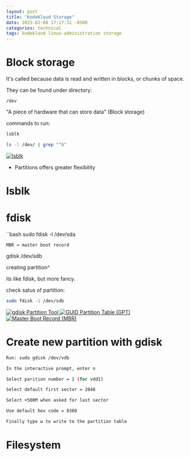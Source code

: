 ```yaml
---
layout: post
title: "KodeKloud Storage"
date: 2025-02-08 17:17:31 -0500
categories: technical
tags: kodekloud linux-administration storage
---
```


# Block storage

It's called because data is read and written in blocks, or chunks of space.

They can be found under directory:

```
/dev
```

"A piece of hardware that can store data" (Block storage)

commands to run:

```bash
lsblk
```

```bash
ls -l /dev/ | grep "^b"
```

<a href="{{ site.baseurl }}/assets/img/lsldev.png" target="_blank">
  <img src="{{ site.baseurl }}/assets/img/lsblk.png" alt="lsblk">
</a>

- Partitions offers greater flexibility

# lsblk

# fdisk

``bash
sudo fdisk -l /dev/sda

```
MBR = master boot record
```

gdisk /dev/sdb

creating partition^

its like fdisk, but more fancy.

check satus of partition:

```bash
sudo fdisk -1 /dev/sdb
```

<a href="{{ site.baseurl }}/assets/img/gdisk.png" target="_blank">
  <img src="{{ site.baseurl }}/assets/img/gdisk.png" alt="gdisk Partition Tool">
</a>

<a href="{{ site.baseurl }}/assets/img/guid-partition.png" target="_blank">
  <img src="{{ site.baseurl }}/assets/img/guid-partition.png" alt="GUID Partition Table (GPT)">
</a>

<a href="{{ site.baseurl }}/assets/img/masterboot.png" target="_blank">
  <img src="{{ site.baseurl }}/assets/img/masterboot.png" alt="Master Boot Record (MBR)">
</a>

# Create new partition with gdisk

```bash
Run: sudo gdisk /dev/vdb

In the interactive prompt, enter n

Select parition number = 1 (for vdd1)

Select default first sector = 2048

Select +500M when asked for last sector

Use default hex code = 8300

Finally type w to write to the partition table
```

# Filesystem
